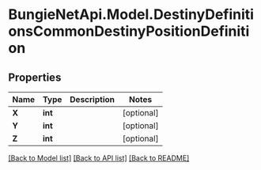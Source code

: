 
# BungieNetApi.Model.DestinyDefinitionsCommonDestinyPositionDefinition

## Properties

Name | Type | Description | Notes
------------ | ------------- | ------------- | -------------
**X** | **int** |  | [optional] 
**Y** | **int** |  | [optional] 
**Z** | **int** |  | [optional] 

[[Back to Model list]](../README.md#documentation-for-models)
[[Back to API list]](../README.md#documentation-for-api-endpoints)
[[Back to README]](../README.md)

